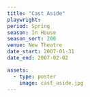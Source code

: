 ```yaml
---
title: "Cast Aside"
playwright:
period: Spring
season: In House
season_sort: 200
venue: New Theatre
date_start: 2007-01-31
date_end: 2007-02-02

assets:
  - type: poster
    image: cast_aside.jpg
---
```

